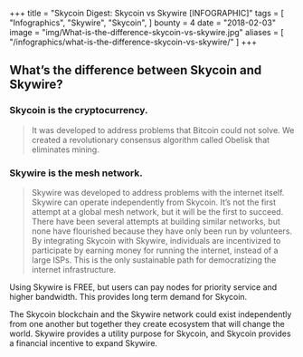+++
title = "Skycoin Digest: Skycoin vs Skywire [INFOGRAPHIC]"
tags = [
    "Infographics",
    "Skywire",
    "Skycoin",
]
bounty = 4
date = "2018-02-03"
image = "img/What-is-the-difference-skycoin-vs-skywire.jpg"
aliases = [
	"/infographics/what-is-the-difference-skycoin-vs-skywire/"
]
+++

## What’s the difference between Skycoin and Skywire?

### Skycoin is the cryptocurrency.
> It was developed to address problems that Bitcoin could not solve. We created a revolutionary consensus algorithm called Obelisk that eliminates mining.

### Skywire is the mesh network.

> Skywire was developed to address problems with the internet itself. Skywire can operate independently from Skycoin. It’s not the first attempt at a global mesh network, but it will be the first to succeed. There have been several attempts at building similar networks, but none have flourished because they have only been run by volunteers. By integrating Skycoin with Skywire, individuals are incentivized to participate by earning money for running the internet, instead of a large ISPs. This is the only sustainable path for democratizing the internet infrastructure.

Using Skywire is FREE, but users can pay nodes for priority service and higher bandwidth. This provides long term demand for Skycoin.

The Skycoin blockchain and the Skywire network could exist independently from one another but together they create ecosystem that will change the world. Skywire provides a utility purpose for Skycoin, and Skycoin provides a financial incentive to expand Skywire.
